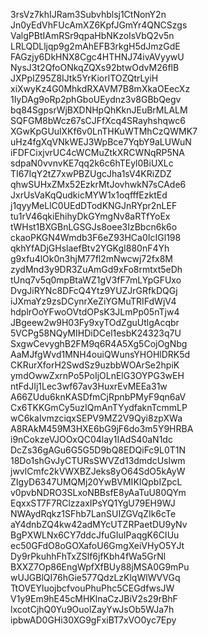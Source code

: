 3rsVz7khIJRam3Subvhblsj1CtNonY2n
Jn0yEdVhFUcAmXZ6KpfJGmYr4QNCSzgs
ValgPBtIAmRSr9qpaHbNKzoIsVbQ2v5n
LRLQDLljqp9g2mAhEFB3rkgH5dJmzGdE
FAGzjy6DkHNX8Cgc4HTHNJ74ivAVyywU
NysJ3t2QfoONkqZQXs92btwOdvM26flB
JXPpIZ95Z8IJtk5YrKiorlTOZQtrLyiH
xiXwyKz4G0MhkdRXAVM7B8mXkaOEecXz
1IyDAg9oRp2phGboUEydnz3v8GBbQegv
bq84SgpsrWjBXDNHpQhKknJEuBrMLALM
SQFGM8bWcz67sCJFfXcq4SRayhshqwc6
XGwKpGUulXKf6v0LnTHKuWTMhCzQWMK7
uHz4fgXqVNkWEJ3WpBce7YqbY9aLUWuN
iFDFCixjvrUC4cWCMuZtkXRCWNqRP5NA
sdpaN0vvnvKE7qq2k6c6hTEyl0BiUXLc
TI67IqY2tZ7xwPBZUgcJha1sV4KRiZDZ
qhwSUHxZMx52EzkrMtJovhwkN7sCAde6
JxrUsVaKqQudkicMYW1x1oqfffEzktEd
j1qyyMeLlC0UEdDTodKNGJnRYpr2nLEF
tu1rV46qkiEhihyDkGYmgNv8aRTfYoEx
tWHst1BXGBnLGSGJs8oee3IzBbcn6k6o
ckaoPKGN4Wmdb3F6eZ93HCa0IcIGl198
qkhYfADjGHslaefBtv2YGKgI880nF4Yh
g9xfu4lOk0n3hjM77fl2mNwcwj72fx8M
zydMnd3y9DR3ZuAmGd9xFo8rmtxt5eDh
tUnq7v5q0mpBtaWZ1gV3fF7mLYpGFUxo
DvgJiRYNc8DFcQ4Ytz9YUZJrGRfkDQGj
iJXmaYz9zsDCynrXeZiYGMuTRIFdWjV4
hdplrOoYFwoOVtdOPsK3JLmPp05nTjw4
JBgeew2w9H03Fy9xyTOdZguUtlgAcqbr
5VCPg58NQyMIHDiDCel1esbK24323q7U
SxgwCevyghB2FM9q6R4A5Xg5CojOgNbg
AaMJfgWvd1MNH4ouiQWunsYHOHlDRK5d
CKRurXforH2SwdSz9uzbbWOArSe2hpiK
ymdOwwZxrnPo5PoIjOLnElG3OYPG3wEH
ntFdJIj1Lec3wf67av3HuxrEvMEEa31w
A66ZUdu6knKASDfmCjRpnbPMyF9qn6aV
Cx6TKKGmCy5uzIQmAnTYydfaknTcmmLP
wC6kaIvmzciqxSEPV9MZ2V9Qyi8zpXWa
A8RAkM459M3HXE6bG9jF6do3m5Y9HRBA
i9nCokzeVJOOxQC04lay1IAdS40aN1dc
DcZs36gAGu6G5G5D9bQ8EDQiFc9L0T1N
18Do1shGvJyCTURsSWVZd13dmdcUslwm
jwvlCmfc2kVWXBZJeks8yO64SdO5kAyW
ZIgyD6347UMQMj20YwBVMIKIQpbIZpcL
v0pvbNDRO3SLxoNBBsfE8yAaTuU80QYm
EqxxST7F7RClzzaxIPsYQ1YgU79EH9WJ
NWAydRqkz1SFhb7LanSUIZGVqZIk6cTe
aY4dnbZQ4kw42adMYcUTZRPaetDU9yNv
BgPXWLNx6CY7ddcJfuGIuIPaqgK6CIUu
ec50GFdO8oGOXafoU6GmgXeiVHyO5YJt
Dy9rPkuhhFhTxZSlf6jfKbh4fWa5GrNl
BXXZ7Op86EngWpfXfBUy88jMSA0G9mPu
wUJGBlQI76hGie577QdzLzKlqWlWVVGq
TtOVEYluojbcfvouPhuPhc5CEGdfwsJW
V1y9Em9hE45cMHKlnaCzJBiV2s29rBhF
lxcotCjhQ0Yu9OuolZayYwJsOb5WJa7h
ipbwAD0GHi30XG9gFxiBT7xVO0yc7Epy
